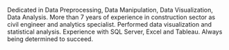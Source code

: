 
Dedicated in Data Preprocessing, Data Manipulation, Data Visualization, Data Analysis.
More than 7 years of experience in construction sector as civil engineer and analytics specialist.
Performed data visualization and statistical analysis.
Experience with SQL Server, Excel and Tableau.
Always being determined to succeed. 



<!---
rmarabaci/rmarabaci is a ✨ special ✨ repository because its `README.md` (this file) appears on your GitHub profile.
You can click the Preview link to take a look at your changes.
--->
